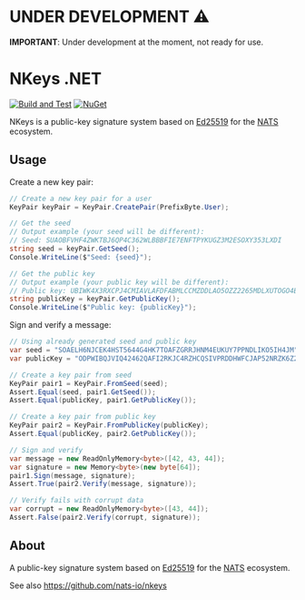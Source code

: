 # UNDER DEVELOPMENT :warning:

**IMPORTANT**: Under development at the moment, not ready for use.

# NKeys .NET

[![Build and Test](https://github.com/nats-io/nkeys.net/actions/workflows/test.yml/badge.svg)](https://github.com/nats-io/nkeys.net/actions/workflows/test.yml)
[![NuGet](https://img.shields.io/nuget/v/NATS.NKeys.svg)](https://www.nuget.org/packages/NATS.NKeys/)

NKeys is a public-key signature system based on [Ed25519](
https://ed25519.cr.yp.to/) for the [NATS](https://nats.io/) ecosystem.

## Usage

Create a new key pair:

```csharp
// Create a new key pair for a user
KeyPair keyPair = KeyPair.CreatePair(PrefixByte.User);

// Get the seed
// Output example (your seed will be different):
// Seed: SUAOBFVHF4ZWKTBJ6QP4C362WLBBBFIE7ENFTPYKUGZ3M2ESOXY353LXDI
string seed = keyPair.GetSeed();
Console.WriteLine($"Seed: {seed}");

// Get the public key
// Output example (your public key will be different):
// Public key: UBIWK4X3RXCPJ4CMIAVLAFDFABMLCCMZDDLAO5OZZ2265MDLXUTOGO4B
string publicKey = keyPair.GetPublicKey();
Console.WriteLine($"Public key: {publicKey}");
```

Sign and verify a message:

```csharp
// Using already generated seed and public key
var seed = "SOAELH6NJCEK4HST5644G4HK7TOAFZGRRJHNM4EUKUY7PPNDLIKO5IH4JM";
var publicKey = "ODPWIBQJVIQ42462QAFI2RKJC4RZHCQSIVPRDDHWFCJAP52NRZK6Z2YC";

// Create a key pair from seed
KeyPair pair1 = KeyPair.FromSeed(seed);
Assert.Equal(seed, pair1.GetSeed());
Assert.Equal(publicKey, pair1.GetPublicKey());

// Create a key pair from public key
KeyPair pair2 = KeyPair.FromPublicKey(publicKey);
Assert.Equal(publicKey, pair2.GetPublicKey());

// Sign and verify
var message = new ReadOnlyMemory<byte>([42, 43, 44]);
var signature = new Memory<byte>(new byte[64]);
pair1.Sign(message, signature);
Assert.True(pair2.Verify(message, signature));

// Verify fails with corrupt data
var corrupt = new ReadOnlyMemory<byte>([43, 44]);
Assert.False(pair2.Verify(corrupt, signature));
```

## About

A public-key signature system based on [Ed25519](https://ed25519.cr.yp.to/) for
the [NATS](https://nats.io/) ecosystem.

See also https://github.com/nats-io/nkeys
